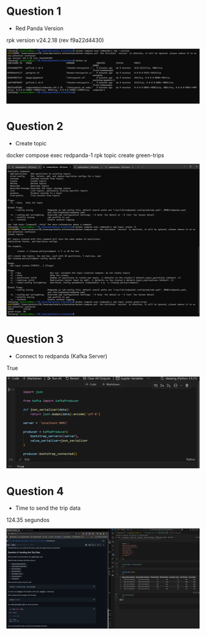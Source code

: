 # Question 1

- Red Panda Version

rpk version v24.2.18 (rev f9a22d4430)

![alt text](image.png)


# Question 2

- Create topic

docker compose exec redpanda-1 rpk topic create green-trips

![alt text](image-1.png)

# Question 3

- Connect to redpanda (Kafka Server)

True

![alt text](image-2.png)


# Question 4

- Time to send the trip data

124.35 segundos

![alt text](image-3.png)


